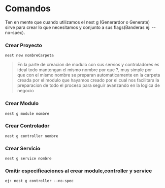 # Comandos

Ten en mente que cuando utilizamos el nest g (Generardor o Generate) sirve para crear lo que necesitamos y conjunto a sus flags(Banderas ej: --no-spec).

### Crear Proyecto
`nest new nombreCarpeta`

> En la parte de creacion de modulo con sus servios y controladores es ideal todo mantengan el mismo nombre por que ?, muy simple por que con el mismo nombre se preparan automaticamente en la carpeta creada por el modulo que hayamos creado por el cual nos facilitara la preparacion de todo el proceso para seguir avanzando en la logica de negocio

### Crear Modulo

`nest g module nombre`

### Crear Controlador

`nest g controller nombre`

### Crear Servicio

`nest g service nombre`

### Omitir especificaciones al crear module,controller y service

`ej: nest g controller --no-spec`
